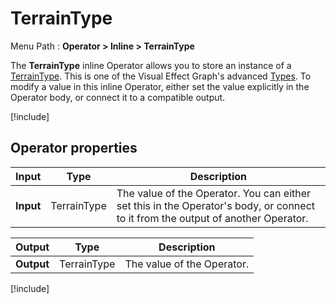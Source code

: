 # TerrainType

Menu Path : **Operator > Inline > TerrainType**

The **TerrainType** inline Operator allows you to store an instance of a [TerrainType](Type-TerrainType.md). This is one of the Visual Effect Graph's advanced [Types](VisualEffectGraphTypeReference.md). To modify a value in this inline Operator, either set the value explicitly in the Operator body, or connect it to a compatible output.

[!include[](Snippets/Operator-InlineIntro.md)]


## Operator properties

| **Input** | **Type** | **Description**                                              |
| --------- | -------- | ------------------------------------------------------------ |
| **Input** | TerrainType   | The value of the Operator. You can either set this in the Operator's body, or connect to it from the output of another Operator. |

| **Output** | **Type** | **Description**            |
| ---------- | -------- | -------------------------- |
| **Output** | TerrainType   | The value of the Operator. |

[!include[](Snippets/Operator-InlineNotes.md)]

